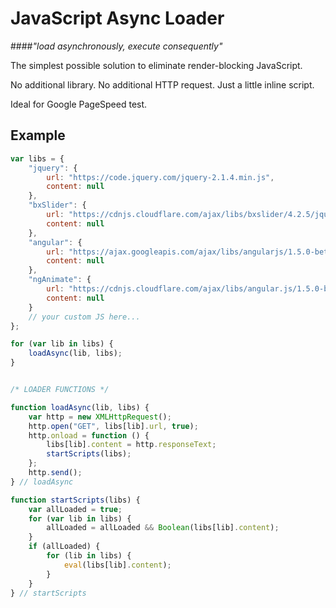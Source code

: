 # JavaScript Async Loader

####_"load asynchronously, execute consequently"_

The simplest possible solution to eliminate render-blocking JavaScript. 

No additional library. No additional HTTP request. Just a little inline script.

Ideal for Google PageSpeed test. 

## Example

```js
var libs = {
	"jquery": {
		url: "https://code.jquery.com/jquery-2.1.4.min.js",
		content: null
	},
	"bxSlider": {
		url: "https://cdnjs.cloudflare.com/ajax/libs/bxslider/4.2.5/jquery.bxslider.min.js",
		content: null
	},
	"angular": {
		url: "https://ajax.googleapis.com/ajax/libs/angularjs/1.5.0-beta.2/angular.min.js",
		content: null
	},
	"ngAnimate": {
		url: "https://cdnjs.cloudflare.com/ajax/libs/angular.js/1.5.0-beta.2/angular-animate.min.js",
		content: null
	}
	// your custom JS here...
};

for (var lib in libs) {
	loadAsync(lib, libs);
}


/* LOADER FUNCTIONS */

function loadAsync(lib, libs) {
	var http = new XMLHttpRequest();
	http.open("GET", libs[lib].url, true);
	http.onload = function () {
		libs[lib].content = http.responseText;
		startScripts(libs);
	};
	http.send();
} // loadAsync

function startScripts(libs) {
	var allLoaded = true;
	for (var lib in libs) {
		allLoaded = allLoaded && Boolean(libs[lib].content);
	}
	if (allLoaded) {
		for (lib in libs) {
			eval(libs[lib].content);
		}
	}
} // startScripts
```

